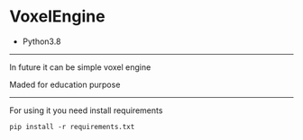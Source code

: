 # VoxelEngine
* Python3.8

______
In future it can be simple voxel engine

Maded for education purpose

______
For using it you need install requirements

`pip install -r requirements.txt`
